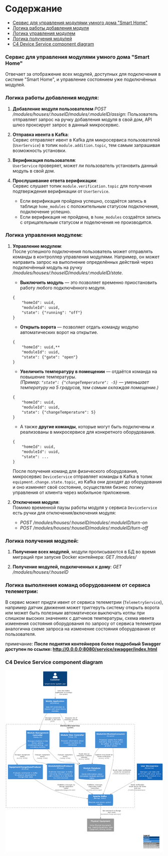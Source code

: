 # Содержание
- [Сервис для управления модулями умного дома "Smart Home"](#сервис-для-управления-модулями-умного-дома-smart-home)
- [Логика работы добавления модуля](#логика-работы-добавления-модуля)
- [Логика управления модулем](#логика-управления-модулем)
- [Логика получения модулей](#логика-получения-модулей)
- [C4 Device Service component diagram](#c4-device-service-component-diagram)

### Сервис для управления модулями умного дома "Smart Home"
Отвечает за отображение всех модулей, доступных для подключения в системе "Smart Home", 
и управление состоянием уже подключённых модулей.

### Логика работы добавления модуля:
1. **Добавление модуля пользователем** <i>POST /modules/houses/:houseID/modules/:moduleID/assign</i>: 
   Пользователь отправляет запрос на ручку добавления модуля в свой дом, API шлюз проксирует запрос в данный микросервис.

2. **Отправка ивента в Kafka**:  
   Сервис отправляет ивент в Kafka для микросервиса пользователей (`UserService`) в топик `module.addition.topic`, 
   тем самым запрашивая возможность установки.

3. **Верификация пользователя**:  
   `UserService` проверяет, может ли пользователь установить данный модуль в свой дом.

4. **Прослушивание ответа верификации**:  
   Сервис слушает топик `module.verification.topic` для получения подтверждения верификации от `UserService`.
    - Если верификация пройдена успешно, создаётся запись в таблице `home_modules` с положительным статусом подключения, 
      подключение успешно.
    - Если верификация не пройдена, в `home_modules` создаётся запись с отрицательным статусом и поделючения не производится.

### Логика управления модулем:
1. **Управление модулем**:  
   После успешного подключения пользователь может отправлять команды в контроллер управления модулями. 
   Например, он может направить запрос на выполнение определённых действий через подключённый модуль 
   на ручку <i>/modules/houses/:houseID/modules/:moduleID/state</i>.

   * **Выключить модуль** — это позволяет временно приостановить работу любого подключённого модуля.
   ```
   {
       "homeId": uuid,
       "moduleId": uuid,
       "state": {"running": "off"}
   }
   ```

   * **Открыть ворота** — позволяет отдать команду модулю автоматических ворот на открытие.
   ```
   {
       "homeId": uuid,**
       "moduleId": uuid,
       "state": {"gate": "open"}
   }
   ```

   - **Увеличить температуру в помещении** — отдаётся команда на повышение температуры.  
     *(Пример: `"state": {"changeTemperature": -5}` — уменьшает температуру на 5 градусов, тем самым охлаждая помещение.)*
   ```
   {
       "homeId": uuid,
       "moduleId": uuid,
       "state": {"changeTemperature": 5}
   }
   ```

   * А также **другие команды**, которые могут быть подключены и реализованы в микросервисе для конкретного оборудования.
   ```
   {
       "homeId": uuid,
       "moduleId": uuid,
       "state": ...
   }
   ```
   
   После получения команд для физического оборудования, микросервис `DeviceService` отправляет команды в Kafka 
   в топик `equipment.change.state.topic`, из Kafka они доходят до оборудования и оно изменяет своё состояние, 
   осуществляя бизнес логику управления от клиента через мобильное приложение.

2. **Отключения модуля**:  
   Помимо временной паузы работы модуля у сервиса `DeviceService` есть ручки для отключения/включения модуля:

   * <i>POST /modules/houses/:houseID/modules/:moduleID/turn-on</i>
   * <i>POST /modules/houses/:houseID/modules/:moduleID/turn-off</i>


### Логика получения модулей:
   1. **Получение всех модулей**, модули прописываются в БД во время миграций при запуске Docker контейнера:
   <i>GET /modules/</i>

   2. **Получение модулей, подключенных к дому**:
   <i>GET /modules/houses/:houseID</i>

### Логика выполнения команд оборудованием от сервиса телеметрии:
В сервис может придти ивент от сервиса телеметрии (`TelemetryService`), например датчик движения может триггеруть систему открыть ворота 
или может быть полезным автоматически выключать котлы при слишком высоких значениях с датчиков температуры, 
схема ивента изменения состояния оборудования по запросу от сервиса телеметрии аналогична схеме запроса 
на изменение состояния оборудования от пользователя.

примечание: <b>После поднятия контейнеров более подробный Swagger доступен по ссылке:
http://0.0.0.0:8080/service/swagger/index.html </b>

### C4 Device Service component diagram
![System Architecture](./Component_CleverVillageSystem_DeviceService.svg)
